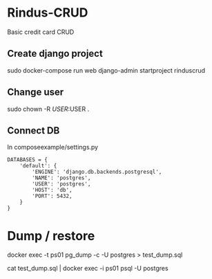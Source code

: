 # Rindus-CRUD
Basic credit card CRUD


## Create django project
sudo docker-compose run web django-admin startproject rinduscrud

## Change user
sudo chown -R $USER:$USER .

## Connect DB

In composeexample/settings.py

```
DATABASES = {
    'default': {
        'ENGINE': 'django.db.backends.postgresql',
        'NAME': 'postgres',
        'USER': 'postgres',
        'HOST': 'db',
        'PORT': 5432,
    }
}
```


# Dump / restore
docker exec -t ps01 pg_dump -c -U postgres > test_dump.sql

cat test_dump.sql | docker exec -i ps01 psql -U postgres
